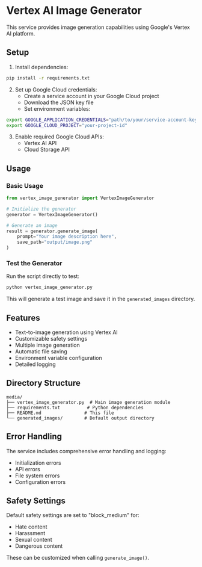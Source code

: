 # Vertex AI Image Generator

This service provides image generation capabilities using Google's Vertex AI platform.

## Setup

1. Install dependencies:

```bash
pip install -r requirements.txt
```

2. Set up Google Cloud credentials:
   - Create a service account in your Google Cloud project
   - Download the JSON key file
   - Set environment variables:

```bash
export GOOGLE_APPLICATION_CREDENTIALS="path/to/your/service-account-key.json"
export GOOGLE_CLOUD_PROJECT="your-project-id"
```

3. Enable required Google Cloud APIs:
   - Vertex AI API
   - Cloud Storage API

## Usage

### Basic Usage

```python
from vertex_image_generator import VertexImageGenerator

# Initialize the generator
generator = VertexImageGenerator()

# Generate an image
result = generator.generate_image(
    prompt="Your image description here",
    save_path="output/image.png"
)
```

### Test the Generator

Run the script directly to test:

```bash
python vertex_image_generator.py
```

This will generate a test image and save it in the `generated_images` directory.

## Features

- Text-to-image generation using Vertex AI
- Customizable safety settings
- Multiple image generation
- Automatic file saving
- Environment variable configuration
- Detailed logging

## Directory Structure

```
media/
├── vertex_image_generator.py  # Main image generation module
├── requirements.txt          # Python dependencies
├── README.md                # This file
└── generated_images/        # Default output directory
```

## Error Handling

The service includes comprehensive error handling and logging:

- Initialization errors
- API errors
- File system errors
- Configuration errors

## Safety Settings

Default safety settings are set to "block_medium" for:

- Hate content
- Harassment
- Sexual content
- Dangerous content

These can be customized when calling `generate_image()`.
